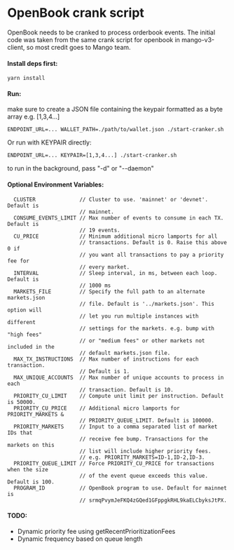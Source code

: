 # OpenBook crank script

OpenBook needs to be cranked to process orderbook events.
The initial code was taken from the same crank script for openbook in 
mango-v3-client, so most credit goes to Mango team.

#### Install deps first:

```
yarn install
```

#### Run:

make sure to create a JSON file containing the keypair formatted as a byte array e.g. [1,3,4...]

```
ENDPOINT_URL=... WALLET_PATH=./path/to/wallet.json ./start-cranker.sh
```

Or run with KEYPAIR directly:

```
ENDPOINT_URL=... KEYPAIR=[1,3,4...] ./start-cranker.sh
```

to run in the background, pass "-d" or "--daemon"

#### Optional Environment Variables:

```
  CLUSTER              // Cluster to use. 'mainnet' or 'devnet'. Default is 
                       // mainnet.
  CONSUME_EVENTS_LIMIT // Max number of events to consume in each TX. Default is
                       // 19 events.
  CU_PRICE             // Minimum additional micro lamports for all 
                       // transactions. Default is 0. Raise this above 0 if
                       // you want all transactions to pay a priority fee for 
                       // every market.
  INTERVAL             // Sleep interval, in ms, between each loop. Default is 
                       // 1000 ms
  MARKETS_FILE         // Specify the full path to an alternate markets.json 
                       // file. Default is '../markets.json'. This option will
                       // let you run multiple instances with different 
                       // settings for the markets. e.g. bump with "high fees"
                       // or "medium fees" or other markets not included in the
                       // default markets.json file.
  MAX_TX_INSTRUCTIONS  // Max number of instructions for each transaction. 
                       // Default is 1.
  MAX_UNIQUE_ACCOUNTS  // Max number of unique accounts to process in each
                       // transaction. Default is 10.
  PRIORITY_CU_LIMIT    // Compute unit limit per instruction. Default is 50000.
  PRIORITY_CU_PRICE    // Additional micro lamports for PRIORITY_MARKETS & 
                       // PRIORITY_QUEUE_LIMIT. Default is 100000.
  PRIORITY_MARKETS     // Input to a comma separated list of market IDs that 
                       // receive fee bump. Transactions for the markets on this 
                       // list will include higher priority fees.
                       // e.g. PRIORITY_MARKETS=ID-1,ID-2,ID-3.
  PRIORITY_QUEUE_LIMIT // Force PRIORITY_CU_PRICE for transactions when the size 
                       // of the event queue exceeds this value. Default is 100. 
  PROGRAM_ID           // OpenBook program to use. Default for mainnet is
                       // srmqPvymJeFKQ4zGQed1GFppgkRHL9kaELCbyksJtPX.
```

#### TODO:

- Dynamic priority fee using getRecentPrioritizationFees
- Dynamic frequency based on queue length
